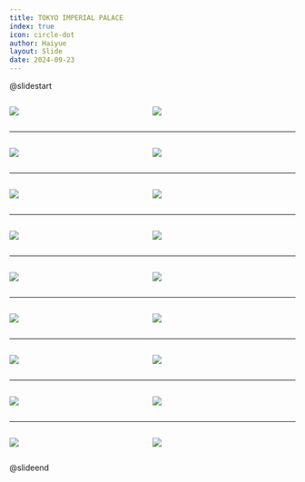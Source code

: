 ```yaml
---
title: TOKYO IMPERIAL PALACE
index: true
icon: circle-dot
author: Haiyue
layout: Slide
date: 2024-09-23
---
```

 
@slidestart

<div style="display:flex">
<div style="flex:1">

![](/reading/english/Level-M/TOKYO%20IMPERIAL%20PALACE/001.webp)
</div>
<div style="flex:1">

![](/reading/english/Level-M/TOKYO%20IMPERIAL%20PALACE/002.webp)
</div>
</div>

---

<div style="display:flex">
<div style="flex:1">

![](/reading/english/Level-M/TOKYO%20IMPERIAL%20PALACE/003.webp)
</div>
<div style="flex:1">

![](/reading/english/Level-M/TOKYO%20IMPERIAL%20PALACE/004.webp)
</div>
</div>

---

<div style="display:flex">
<div style="flex:1">

![](/reading/english/Level-M/TOKYO%20IMPERIAL%20PALACE/005.webp)
</div>
<div style="flex:1">

![](/reading/english/Level-M/TOKYO%20IMPERIAL%20PALACE/006.webp)
</div>
</div>

---

<div style="display:flex">
<div style="flex:1">

![](/reading/english/Level-M/TOKYO%20IMPERIAL%20PALACE/007.webp)
</div>
<div style="flex:1">

![](/reading/english/Level-M/TOKYO%20IMPERIAL%20PALACE/008.webp)
</div>
</div>

---

<div style="display:flex">
<div style="flex:1">

![](/reading/english/Level-M/TOKYO%20IMPERIAL%20PALACE/009.webp)
</div>
<div style="flex:1">

![](/reading/english/Level-M/TOKYO%20IMPERIAL%20PALACE/010.webp)
</div>
</div>

---

<div style="display:flex">
<div style="flex:1">

![](/reading/english/Level-M/TOKYO%20IMPERIAL%20PALACE/011.webp)
</div>
<div style="flex:1">

![](/reading/english/Level-M/TOKYO%20IMPERIAL%20PALACE/012.webp)
</div>
</div>

---

<div style="display:flex">
<div style="flex:1">

![](/reading/english/Level-M/TOKYO%20IMPERIAL%20PALACE/013.webp)
</div>
<div style="flex:1">

![](/reading/english/Level-M/TOKYO%20IMPERIAL%20PALACE/014.webp)
</div>
</div>

---

<div style="display:flex">
<div style="flex:1">

![](/reading/english/Level-M/TOKYO%20IMPERIAL%20PALACE/015.webp)
</div>
<div style="flex:1">

![](/reading/english/Level-M/TOKYO%20IMPERIAL%20PALACE/016.webp)
</div>
</div>

---

<div style="display:flex">
<div style="flex:1">

![](/reading/english/Level-M/TOKYO%20IMPERIAL%20PALACE/017.webp)
</div>
<div style="flex:1">

![](/reading/english/Level-M/TOKYO%20IMPERIAL%20PALACE/018.webp)
</div>
</div>

@slideend